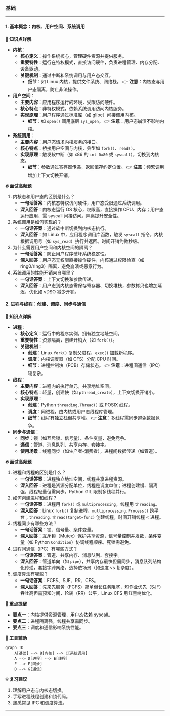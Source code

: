 ### 基础
------
#### **1. 基本概念：内核、用户空间、系统调用**
**🔑 知识点详解**
- **内核**：
  - **核心定义**：操作系统核心，管理硬件资源并提供服务。
  - **重要特性**：运行在特权模式，直接访问硬件，负责进程管理、内存分配、设备驱动。
  - **关键机制**：通过中断和系统调用与用户态交互。
    - **细节**：如 Linux 内核，提供文件系统、网络栈。
    👉 **注意**：内核态与用户态隔离，防止非法操作。
- **用户空间**：
  - **主要内容**：应用程序运行的环境，受限访问硬件。
  - **核心特点**：非特权模式，依赖系统调用访问内核服务。
  - **实现原理**：用户程序通过标准库（如 glibc）间接调用内核。
    - **细节**：如 `open()` 调用底层 `sys_open`。
    👉 **注意**：用户态崩溃不影响内核。
- **系统调用**：
  - **主要内容**：用户态请求内核服务的接口。
  - **核心特点**：桥接用户空间与内核，典型如 `fork()`、`read()`。
  - **实现原理**：触发软中断（如 x86 的 `int 0x80` 或 `syscall`），切换到内核态。
    - **细节**：参数通过寄存器传递，返回值存约定位置。
    👉 **注意**：频繁调用增加上下文切换开销。

**🔥 面试高频题**
1. 内核态和用户态的区别是什么？
   - **一句话答案**：内核态特权访问硬件，用户态受限通过系统调用。
   - **深入回答**：内核态运行 OS 核心，权限高，直接操作 CPU、内存；用户态运行应用，需 syscall 间接访问。隔离提升安全性。
2. 系统调用是如何实现的？
   - **一句话答案**：通过软中断切换到内核态执行。
   - **深入回答**：如 Linux 中，应用程序调用库函数，触发 `syscall` 指令，内核根据调用号（如 `sys_read`）执行并返回。时间开销约微秒级。
3. 为什么需要用户空间和内核空间的隔离？
   - **一句话答案**：防止用户程序破坏系统稳定性。
   - **深入回答**：用户态无权限直接操作硬件，内核通过权限检查（如 ring0/ring3）隔离，避免崩溃或恶意行为。
4. 系统调用的性能开销来自哪里？
   - **一句话答案**：上下文切换和参数传递。
   - **深入回答**：用户态到内核态需保存寄存器、切换堆栈，参数拷贝也增加延迟，优化如 vDSO 减少开销。

#### **2. 进程与线程：创建、调度、同步与通信**
**🔑 知识点详解**
- **进程**：
  - **核心定义**：运行中的程序实例，拥有独立地址空间。
  - **重要特性**：资源隔离，创建开销大（如 `fork()`）。
  - **关键机制**：
    - **创建**：Linux `fork()` 复制父进程，`exec()` 加载新程序。
    - **调度**：内核调度器（如 CFS）分配 CPU 时间。
    - **细节**：进程控制块（PCB）存储状态。
    👉 **注意**：进程间通信（IPC）较复杂。
- **线程**：
  - **主要内容**：进程内的执行单元，共享地址空间。
  - **核心特点**：轻量，创建快（如 `pthread_create`），上下文切换开销小。
  - **实现原理**：
    - **创建**：Python `threading.Thread()` 或 POSIX 线程。
    - **调度**：同进程，由内核或用户态线程库管理。
    - **细节**：线程有独立栈但共享堆。
    👉 **注意**：多线程需同步避免数据竞争。
- **同步与通信**：
  - **同步**：锁（如互斥锁、信号量）、条件变量，避免竞争。
  - **通信**：管道、消息队列、共享内存、套接字。
  - **使用场景**：线程同步（如生产者-消费者），进程间数据传递（如管道）。

**🔥 面试高频题**
1. 进程和线程的区别是什么？
   - **一句话答案**：进程独立地址空间，线程共享进程资源。
   - **深入回答**：进程是资源分配单位，线程是调度单位；进程创建慢、隔离强，线程轻量但需同步。Python GIL 限制多线程并行。
2. 如何创建进程和线程？
   - **一句话答案**：进程用 `fork()` 或 `multiprocessing`，线程用 `threading`。
   - **深入回答**：Linux `fork()` 复制进程，`multiprocessing.Process()` 跨平台；`threading.Thread(target=func)` 创建线程，时间开销线程 < 进程。
3. 线程同步有哪些方法？
   - **一句话答案**：锁、信号量、条件变量。
   - **深入回答**：互斥锁（Mutex）保护共享资源，信号量控制并发数，条件变量（如 Python `Condition`）协调线程顺序。死锁需避免。
4. 进程间通信（IPC）有哪些方式？
   - **一句话答案**：管道、共享内存、消息队列、套接字。
   - **深入回答**：管道单向（如 `pipe`），共享内存最快但需同步，消息队列结构化传递，套接字跨网络。选择依场景（如速度 vs 复杂度）。
5. 调度算法有哪些？
   - **一句话答案**：FCFS、SJF、RR、CFS。
   - **深入回答**：先来先服务（FCFS）简单但长任务阻塞，短作业优先（SJF）吞吐高但需预知时间，轮转（RR）公平，Linux CFS 用红黑树优化。

**🌟 重点提醒**
- **要点一**：内核提供资源管理，用户态依赖 syscall。
- **要点二**：进程隔离强，线程共享需同步。
- **要点三**：调度和通信影响系统性能。

**🔧 工具辅助**
```mermaid
graph TD
    A[基础] --> B[内核] --> C[系统调用]
    A --> D[进程] --> E[线程]
    E --> F[同步]
    D --> G[通信]
```

**💡 复习建议**
1. 理解用户态与内核态切换。
2. 手写进程线程创建和锁代码。
3. 熟悉常见 IPC 和调度算法。

---

